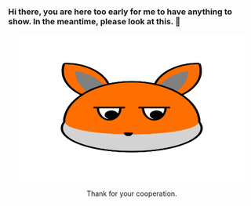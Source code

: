 ### Hi there, you are here too early for me to have anything to show. In the meantime, please look at this. 👋

<p align="center">
  <img width="460" height="300" src="fox.svg">
</p>
<p align="center">
  Thank for your cooperation.
</p>

<!--
**WaradonN/WaradonN** is a ✨ _special_ ✨ repository because its `README.md` (this file) appears on your GitHub profile.

Here are some ideas to get you started:

- 🔭 I’m currently working on ...
- 🌱 I’m currently learning ...
- 👯 I’m looking to collaborate on ...
- 🤔 I’m looking for help with ...
- 💬 Ask me about ...
- 📫 How to reach me: ...
- 😄 Pronouns: ...
- ⚡ Fun fact: ...
-->
